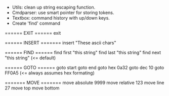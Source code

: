 
- Utils: clean up string escaping function.
- Cmdparser: use smart pointer for storing tokens.
- Textbox: command history with up/down keys.
- Create 'find' command

====== EXIT ======
exit

====== INSERT =======
insert "These ascii chars"

====== FIND ======
find first "this string"
find last "this string"
find next "this string" (<= default)

====== GOTO ======
goto start
goto end
goto hex 0a32
goto dec 10
goto FF0A5      (<= always assumes hex formating)

======= MOVE =======
move absolute 9999
move relative 123
move line 27
move top
move bottom